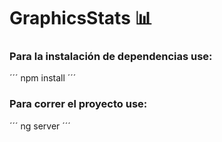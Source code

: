 # GraphicsStats 📊

### Para la instalación de dependencias use:
´´´
npm install
´´´

### Para correr el proyecto use:

´´´
ng server
´´´
